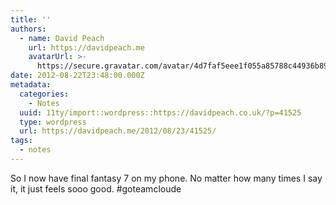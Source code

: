 ```yaml
---
title: ''
authors:
  - name: David Peach
    url: https://davidpeach.me
    avatarUrl: >-
      https://secure.gravatar.com/avatar/4d7faf5eee1f055a85788c44936b8995eaab6dfb004e7854ec747ccb272e91ee?s=96&d=mm&r=g
date: 2012-08-22T23:48:00.000Z
metadata:
  categories:
    - Notes
  uuid: 11ty/import::wordpress::https://davidpeach.co.uk/?p=41525
  type: wordpress
  url: https://davidpeach.me/2012/08/23/41525/
tags:
  - notes
---
```

So I now have final fantasy 7 on my phone. No matter how many times I say it, it just feels sooo good. #goteamcloude